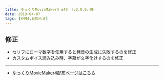 ```yaml
---
title: ゆっくりMovieMaker4 α49 （v3.9.9.49）
date: 2019-04-07
tags: [YMM4,お知らせ]
---
```

## 修正
- セリフにローマ数字を使用すると発音の生成に失敗するのを修正
- カスタムボイス読み込み時、字幕が文字化けするのを修正

---

- [ゆっくりMovieMaker4配布ページはこちら](../index.md)